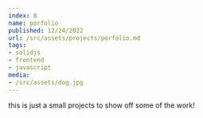 ```yaml
---
index: 0
name: porfolio
published: 12/24/2022
url: /src/assets/projects/porfolio.md
tags:
- solidjs
- frontend
- javascript
media:
- /src/assets/dog.jpg
---
```

this is just a small projects to show off some of the work!
